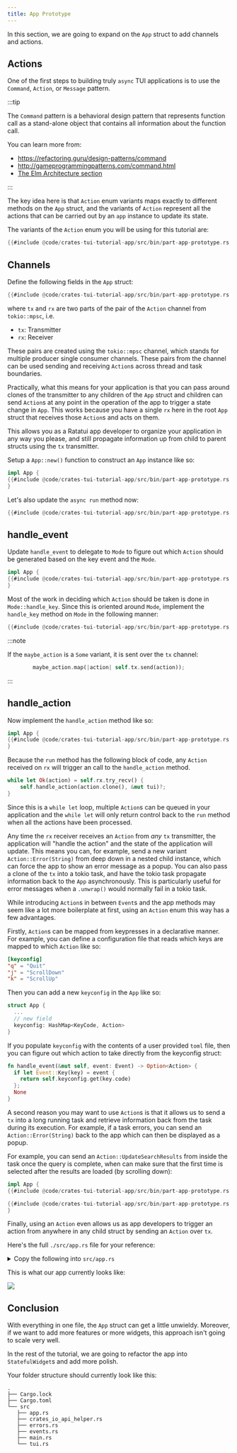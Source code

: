 ```yaml
---
title: App Prototype
---
```


In this section, we are going to expand on the `App` struct to add channels and actions.

## Actions

One of the first steps to building truly `async` TUI applications is to use the `Command`, `Action`,
or `Message` pattern.

:::tip

The `Command` pattern is a behavioral design pattern that represents function call as a stand-alone
object that contains all information about the function call.

You can learn more from:

- https://refactoring.guru/design-patterns/command
- http://gameprogrammingpatterns.com/command.html
- [The Elm Architecture section](/concepts/application-patterns/the-elm-architecture/)

:::

The key idea here is that `Action` enum variants maps exactly to different methods on the `App`
struct, and the variants of `Action` represent all the actions that can be carried out by an `app`
instance to update its state.

The variants of the `Action` enum you will be using for this tutorial are:

```rust title="src/app.rs"
{{#include @code/crates-tui-tutorial-app/src/bin/part-app-prototype.rs:action}}
```

## Channels

Define the following fields in the `App` struct:

```rust title="src/app.rs"
{{#include @code/crates-tui-tutorial-app/src/bin/part-app-prototype.rs:app}}
```

where `tx` and `rx` are two parts of the pair of the `Action` channel from `tokio::mpsc`, i.e.

- `tx`: Transmitter
- `rx`: Receiver

These pairs are created using the `tokio::mpsc` channel, which stands for multiple producer single
consumer channels. These pairs from the channel can be used sending and receiving `Action`s across
thread and task boundaries.

Practically, what this means for your application is that you can pass around clones of the
transmitter to any children of the `App` struct and children can send `Action`s at any point in the
operation of the app to trigger a state change in `App`. This works because you have a single `rx`
here in the root `App` struct that receives those `Action`s and acts on them.

This allows you as a Ratatui app developer to organize your application in any way you please, and
still propagate information up from child to parent structs using the `tx` transmitter.

Setup a `App::new()` function to construct an `App` instance like so:

```rust title="src/app.rs"
impl App {
{{#include @code/crates-tui-tutorial-app/src/bin/part-app-prototype.rs:app_new}}
}
```

Let's also update the `async run` method now:

```rust title="src/app.rs"
{{#include @code/crates-tui-tutorial-app/src/bin/part-app-prototype.rs:app_run}}
```

## handle_event

Update `handle_event` to delegate to `Mode` to figure out which `Action` should be generated based
on the key event and the `Mode`.

```rust title="src/app.rs"
impl App {
{{#include @code/crates-tui-tutorial-app/src/bin/part-app-prototype.rs:app_handle_event}}
}
```

Most of the work in deciding which `Action` should be taken is done in `Mode::handle_key`. Since
this is oriented around `Mode`, implement the `handle_key` method on `Mode` in the following manner:

```rust title="src/app.rs"
{{#include @code/crates-tui-tutorial-app/src/bin/part-app-prototype.rs:mode}}
```

:::note

If the `maybe_action` is a `Some` variant, it is sent over the `tx` channel:

```rust
        maybe_action.map(|action| self.tx.send(action));
```

:::

## handle_action

Now implement the `handle_action` method like so:

```rust title="src/app.rs"
impl App {
{{#include @code/crates-tui-tutorial-app/src/bin/part-app-prototype.rs:app_handle_action}}
}
```

Because the `run` method has the following block of code, any `Action` received on `rx` will trigger
an call to the `handle_action` method.

```rust
while let Ok(action) = self.rx.try_recv() {
    self.handle_action(action.clone(), &mut tui)?;
}
```

Since this is a `while let` loop, multiple `Action`s can be queued in your application and the
`while let` will only return control back to the `run` method when all the actions have been
processed.

Any time the `rx` receiver receives an `Action` from _any_ `tx` transmitter, the application will
"handle the action" and the state of the application will update. This means you can, for example,
send a new variant `Action::Error(String)` from deep down in a nested child instance, which can
force the app to show an error message as a popup. You can also pass a clone of the `tx` into a
tokio task, and have the tokio task propagate information back to the `App` asynchronously. This is
particularly useful for error messages when a `.unwrap()` would normally fail in a tokio task.

While introducing `Action`s in between `Event`s and the app methods may seem like a lot more
boilerplate at first, using an `Action` enum this way has a few advantages.

Firstly, `Action`s can be mapped from keypresses in a declarative manner. For example, you can
define a configuration file that reads which keys are mapped to which `Action` like so:

```toml
[keyconfig]
"q" = "Quit"
"j" = "ScrollDown"
"k" = "ScrollUp"
```

Then you can add a new `keyconfig` in the `App` like so:

```rust
struct App {
  ...
  // new field
  keyconfig: HashMap<KeyCode, Action>
}
```

If you populate `keyconfig` with the contents of a user provided `toml` file, then you can figure
out which action to take directly from the keyconfig struct:

```rust
fn handle_event(&mut self, event: Event) -> Option<Action> {
  if let Event::Key(key) = event {
    return self.keyconfig.get(key.code)
  };
  None
}
```

A second reason you may want to use `Action`s is that it allows us to send a `tx` into a long
running task and retrieve information back from the task during its execution. For example, if a
task errors, you can send an `Action::Error(String)` back to the app which can then be displayed as
a popup.

For example, you can send an `Action::UpdateSearchResults` from inside the task once the query is
complete, when can make sure that the first time is selected after the results are loaded (by
scrolling down):

```rust title="src/app.rs"
impl App {
{{#include @code/crates-tui-tutorial-app/src/bin/part-app-prototype.rs:app_submit_search_query}}

{{#include @code/crates-tui-tutorial-app/src/bin/part-app-prototype.rs:app_update_search_results}}
}
```

Finally, using an `Action` even allows us as app developers to trigger an action from anywhere in
any child struct by sending an `Action` over `tx`.

Here's the full `./src/app.rs` file for your reference:

<details>

<summary>Copy the following into <code>src/app.rs</code></summary>

```rust title="src/app.rs"
use color_eyre::eyre::Result;
use itertools::Itertools;
use ratatui::prelude::*;
use ratatui::widgets::*;

use crate::{
    events::{Event, Events},
    tui::Tui
};

{{#include @code/crates-tui-tutorial-app/src/bin/part-app-prototype.rs:full_app}}
```

</details>

This is what our app currently looks like:

![](./crates-tui-tutorial-part-app-prototype.gif)

## Conclusion

With everything in one file, the `App` struct can get a little unwieldy. Moreover, if we want to add
more features or more widgets, this approach isn't going to scale very well.

In the rest of the tutorial, we are going to refactor the app into `StatefulWidget`s and add more
polish.

Your folder structure should currently look like this:

```
.
├── Cargo.lock
├── Cargo.toml
└── src
   ├── app.rs
   ├── crates_io_api_helper.rs
   ├── errors.rs
   ├── events.rs
   ├── main.rs
   └── tui.rs
```
